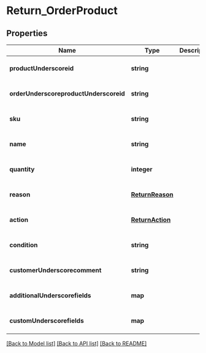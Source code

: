# Return_OrderProduct

## Properties
Name | Type | Description | Notes
------------ | ------------- | ------------- | -------------
**productUnderscoreid** | **string** |  | [optional] [default to null]
**orderUnderscoreproductUnderscoreid** | **string** |  | [optional] [default to null]
**sku** | **string** |  | [optional] [default to null]
**name** | **string** |  | [optional] [default to null]
**quantity** | **integer** |  | [optional] [default to null]
**reason** | [**ReturnReason**](ReturnReason.md) |  | [optional] [default to null]
**action** | [**ReturnAction**](ReturnAction.md) |  | [optional] [default to null]
**condition** | **string** |  | [optional] [default to null]
**customerUnderscorecomment** | **string** |  | [optional] [default to null]
**additionalUnderscorefields** | **map** |  | [optional] [default to null]
**customUnderscorefields** | **map** |  | [optional] [default to null]

[[Back to Model list]](../README.md#documentation-for-models) [[Back to API list]](../README.md#documentation-for-api-endpoints) [[Back to README]](../README.md)


